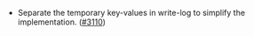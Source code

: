 - Separate the temporary key-values in write-log to simplify the implementation.
  ([\#3110](https://github.com/anoma/namada/pull/3110))